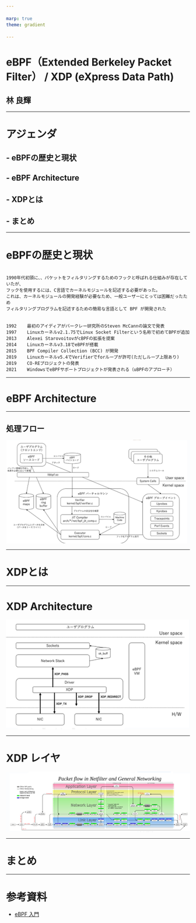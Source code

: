 ```yaml
--- 

marp: true
theme: gradient

---     
```


# eBPF（Extended Berkeley Packet Filter） /  XDP (eXpress Data Path)
## 林 良輝

---

# アジェンダ
## - eBPFの歴史と現状
## - eBPF Architecture
## - XDPとは
## - まとめ

---

# eBPFの歴史と現状

```text

1990年代初頭に、、パケットをフィルタリングするためのフックと呼ばれる仕組みが存在していたが、
フックを使用するには、C言語でカーネルモジュールを記述する必要があった。
これは、カーネルモジュールの開発経験が必要なため、一般ユーザーにとっては困難だったため
フィルタリングプログラムを記述するための簡易な言語として BPF が開発された

```

```text

1992	最初のアイディアがバークレー研究所のSteven McCannの論文で発表
1997	Linuxカーネルv2.1.75でLinux Socket Filterという名称で初めてBPFが追加
2013	Alexei StarovoitovがcBPFの拡張を提案
2014	Linuxカーネルv3.18でeBPFが搭載
2015	BPF Compiler Collection (BCC) が開発
2019	Linuxカーネルv5.4でVerifierでforループが許可(ただしループ上限あり)
2019	CO-REプロジェクトの発表
2021	WindowsでeBPFサポートプロジェクトが発表される（uBPFのアプローチ）

```

---

# eBPF Architecture

---

## 処理フロー
![](fig/arch_ebpf.png)

---

# XDPとは

---

# XDP Architecture
![](fig/eBPF_xdp.png)

---

# XDP レイヤ
![padding:80 height:500](fig/xdp1.png)

---

# まとめ

---

# 参考資料

- [eBPF 入門](hhttps://zenn.dev/hidenori3/articles/e1352e8cfeb2af)